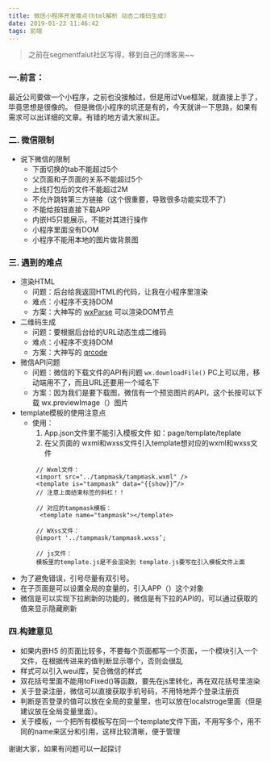 ```yaml
---
title: 微信小程序开发难点(html解析 动态二维码生成)
date: 2019-01-23 11:46:42
tags: 前端 
---
```


> 之前在segmentfalut社区写得，移到自己的博客来~~

### 一.前言：

最近公司要做一个小程序，之前也没接触过，但是用过Vue框架，就直接上手了，毕竟思想是很像的。
但是微信小程序的坑还是有的，今天就讲一下思路，如果有需求可以出详细的文章。有错的地方请大家纠正。

### 二. 微信限制

* 说下微信的限制 
  * 下面切换的tab不能超过5个
  * 父页面和子页面的关系不能超过5个
  * 上线打包后的文件不能超过2M
  * 不允许跳转第三方链接（这个很重要，导致很多功能实现不了）
  * 不能给按钮直接下载APP
  * 内嵌H5只能展示，不能对其进行操作
  * 小程序里面没有DOM
  * 小程序不能用本地的图片做背景图

<!-- more -->

### 三. 遇到的难点

  * 渲染HTML
    * ​问题：后台给我返回HTML的代码，让我在小程序里渲染
    * 难点：小程序不支持DOM
    * 方案：大神写的 [wxParse](https://github.com/icindy/wxParse)  可以渲染DOM节点
  * 二维码生成
    * 问题：要根据后台给的URL动态生成二维码
    * 难点：小程序不支持DOM
    * 方案：大神写的 [qrcode](https://github.com/yingye/weapp-qrcode) 
  * 微信API问题
    * 问题：微信的下载文件的API有问题 `wx.downloadFile()` PC上可以用，移动端用不了，而且URL还要用一个域名下
    * 方案：因为我们是要下载图，微信有一个预览图片的API，这个长按可以下载 wx.previewImage（）图片
  * template模板的使用注意点
    * 使用：
      1. App.json文件里不能引入模板文件 如：page/template/teplate
      2. 在父页面的 wxml和wxss文件引入template想对应的wxml和wxss文件
        ```
         // Wxml文件：
         ​<import src="../tampmask/tampmask.wxml" />
         <template is="tampmask" data="{{show}}”/>
         // 注意上面结束标签的斜杠！！

         // 对应的tampmask模板：
          <template name="tampmask"></template> 
          
         // WXss文件：
        ​ @import '../tampmask/tampmask.wxss’;

         // js文件：
         模板里的template.js是不会渲染到 template.js要写在引入模板文件上面
        ```
  * ​为了避免错误，引号尽量有双引号。
  * 在子页面是可以设置全局的变量的，引入APP（）这个对象
  * 微信是可以实现下拉刷新的功能的，微信是有下拉的API的，可以通过获取的值来显示隐藏刷新

### 四.构建意见

  * 如果内嵌H5 的页面比较多，不要每个页面都写一个页面，一个模块引入一个<web-view>文件，在根据传进来的值判断显示哪个，否则会很乱
  * 样式可以引入weui库，契合微信的样式
  * 双花括号里面不能用toFixed()等函数，要先在js里转化，再在双花括号里渲染
  * 关于登录注册，微信可以直接获取手机号码，不用特地弄个登录注册页
  * 判断是否登录的值可以放在全局的变量里，也可以放在localstroge里面（但是建议放在全局变量里面）。
  * 关于模板，一个把所有模板写在同一个template文件下面，不用写多个，用不同的name来区分和引用，这样比较清晰，便于管理

谢谢大家，如果有问题可以一起探讨
